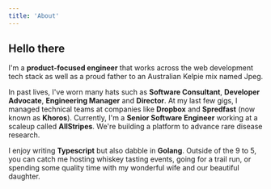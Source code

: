```yaml
---
title: 'About'
---
```


## Hello there

I'm a **product-focused engineer** that works across the web development tech stack as well as a proud father to an Australian Kelpie mix named Jpeg.

In past lives, I've worn many hats such as **Software Consultant**, **Developer Advocate**, **Engineering Manager** and **Director**. At my last few gigs, I managed technical teams at companies like **Dropbox** and **Spredfast** (now known as **Khoros**). Currently, I'm a **Senior Software Engineer** working at a scaleup called **AllStripes**. We're building a platform to advance rare disease research.

I enjoy writing **Typescript** but also dabble in **Golang**. Outside of the 9 to 5, you can catch me hosting whiskey tasting events, going for a trail run, or spending some quality time with my wonderful wife and our beautiful daughter.
